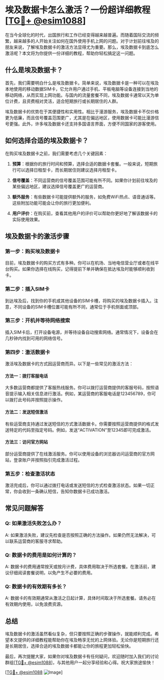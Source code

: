 # 埃及数据卡怎么激活？一份超详细教程[[TG💪+ @esim1088](https://t.me/s/esim1088)]

在当今全球化的时代，出国旅行和工作已经变得越来越普遍。而随着国际交流的频繁，越来越多的人开始关注如何在国外使用手机上网的问题。对于计划前往埃及的朋友来说，了解埃及数据卡的激活方法显得尤为重要。那么，埃及数据卡到底怎么激活呢？本文将为你提供一份详细的教程，帮助你轻松搞定这一问题。

## 什么是埃及数据卡？

首先，我们需要明白什么是埃及数据卡。简单来说，埃及数据卡是一种可以在埃及本地使用的移动数据SIM卡，它允许用户通过手机、平板电脑等设备连接到当地的移动网络，从而实现上网功能。与国内的流量套餐不同，埃及数据卡通常以天为单位计费，且资费相对灵活，适合短期旅行或长期居住的人群。

埃及数据卡的优势在于其便捷性和实用性。相比于漫游服务，埃及数据卡不仅价格更为低廉，而且信号覆盖范围更广，尤其是在偏远地区，使用数据卡可能比漫游信号更强。此外，许多埃及数据卡还支持多国语言界面，方便不同国家的游客使用。

## 如何选择合适的埃及数据卡？

在购买埃及数据卡之前，我们需要考虑几个关键因素：

1. **预算**：根据你的旅行时间和预算，选择合适的数据卡套餐。一般来说，短期旅行可以选择日租型卡，而长期居住则建议选择月租型卡。
   
2. **信号覆盖**：不同运营商的信号覆盖范围可能有所不同。如果你计划前往埃及的某些偏远地区，建议选择信号覆盖更广的运营商。

3. **额外服务**：有些数据卡可能提供额外的服务，如免费WiFi热点、语音通话等。这些附加功能可能会让你的旅行更加便利。

4. **用户评价**：在购买前，查看其他用户的评价可以帮助你更好地了解该数据卡的实际使用效果。

## 埃及数据卡的激活步骤

### 第一步：购买埃及数据卡

目前，埃及数据卡的购买方式有多种。你可以在机场、当地电信营业厅或者在线平台购买。如果你选择在线购买，记得提前下单并确保在抵达埃及时能够顺利收到卡。

### 第二步：插入SIM卡

到达埃及后，找到你的手机或其他设备的SIM卡槽，将购买的埃及数据卡插入。注意，不同设备的SIM卡槽位置可能有所不同，通常位于手机侧面或顶部。

### 第三步：开机并等待网络搜索

插入SIM卡后，打开设备电源，并等待设备自动搜索网络。通常情况下，设备会在几秒钟内找到可用的网络信号。

### 第四步：激活数据卡

激活埃及数据卡的方式因运营商而异。以下是一些常见的激活方法：

#### 方法一：拨打客服电话

大多数运营商都提供了客服热线服务。你可以拨打运营商提供的客服号码，按照语音提示输入相关信息进行激活。例如，某运营商的客服电话是123456789，你可以拨打此号码并按照提示操作。

#### 方法二：发送短信激活

有些运营商支持通过发送短信的方式激活数据卡。你需要按照运营商提供的格式发送特定的代码至指定号码。例如，发送“ACTIVATION”至12345即可完成激活。

#### 方法三：访问官方网站

部分运营商提供了在线激活服务。你可以使用设备的浏览器访问运营商的官方网站，登录账户并按照指引完成激活过程。

### 第五步：检查激活状态

激活完成后，你可以通过拨打电话或发送短信的方式检查激活状态。如果一切正常，你会收到一条确认短信，告知你数据卡已成功激活。

## 常见问题解答

### Q: 如果激活失败怎么办？

A: 如果激活失败，建议先检查是否按照正确的方法操作。如果仍然无法解决，可以联系运营商的客服寻求帮助。

### Q: 数据卡的费用是如何计算的？

A: 数据卡的费用通常按天或按月计费，具体费用取决于所选套餐。在激活前，建议仔细阅读套餐说明，以免产生不必要的费用。

### Q: 数据卡的有效期有多长？

A: 数据卡的有效期通常从激活之日起计算，具体时间取决于所选套餐。请务必在有效期内使用，以免浪费资源。

## 总结

埃及数据卡的激活虽然看似复杂，但只要按照正确的步骤操作，就能顺利完成。希望本文提供的详细教程能帮助你在埃及畅享无忧的上网体验。无论你是短期旅行还是长期居住，选择合适的埃及数据卡都能让你的旅程更加轻松愉快。

最后，再次提醒大家，如果你对埃及数据卡有任何疑问，欢迎随时加入我们的讨论群组[[TG💪+ @esim1088](https://t.me/s/esim1088)]，与其他用户一起分享经验和心得。祝大家旅途愉快！

[[TG💪+ @esim1088](https://t.me/s/esim1088) ![Image](https://i.postimg.cc/4NQfJmqS/Snipaste-2025-05-13-00-14-12.png)]